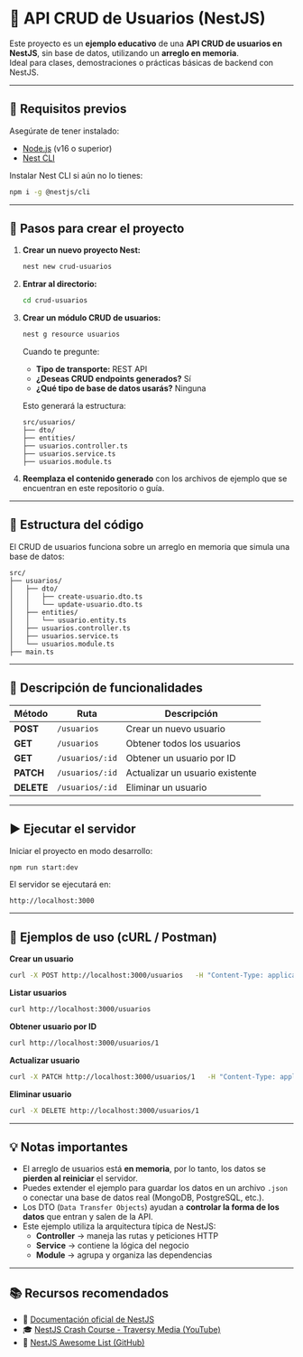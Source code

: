 # 🧠 API CRUD de Usuarios (NestJS)

Este proyecto es un **ejemplo educativo** de una **API CRUD de usuarios en NestJS**, sin base de datos, utilizando un **arreglo en memoria**.  
Ideal para clases, demostraciones o prácticas básicas de backend con NestJS.

---

## 🚀 Requisitos previos

Asegúrate de tener instalado:

- [Node.js](https://nodejs.org/) (v16 o superior)
- [Nest CLI](https://docs.nestjs.com/cli/overview)

Instalar Nest CLI si aún no lo tienes:
```bash
npm i -g @nestjs/cli
```

---

## 🧩 Pasos para crear el proyecto

1. **Crear un nuevo proyecto Nest:**
   ```bash
   nest new crud-usuarios
   ```

2. **Entrar al directorio:**
   ```bash
   cd crud-usuarios
   ```

3. **Crear un módulo CRUD de usuarios:**
   ```bash
   nest g resource usuarios
   ```
   Cuando te pregunte:
   - **Tipo de transporte:** REST API  
   - **¿Deseas CRUD endpoints generados?** Sí  
   - **¿Qué tipo de base de datos usarás?** Ninguna  

   Esto generará la estructura:
   ```
   src/usuarios/
   ├── dto/
   ├── entities/
   ├── usuarios.controller.ts
   ├── usuarios.service.ts
   ├── usuarios.module.ts
   ```

4. **Reemplaza el contenido generado** con los archivos de ejemplo que se encuentran en este repositorio o guía.

---

## 📁 Estructura del código

El CRUD de usuarios funciona sobre un arreglo en memoria que simula una base de datos:

```
src/
├── usuarios/
│   ├── dto/
│   │   ├── create-usuario.dto.ts
│   │   └── update-usuario.dto.ts
│   ├── entities/
│   │   └── usuario.entity.ts
│   ├── usuarios.controller.ts
│   ├── usuarios.service.ts
│   └── usuarios.module.ts
├── main.ts
```

---

## 🧠 Descripción de funcionalidades

| Método | Ruta | Descripción |
|--------|------|-------------|
| **POST** | `/usuarios` | Crear un nuevo usuario |
| **GET** | `/usuarios` | Obtener todos los usuarios |
| **GET** | `/usuarios/:id` | Obtener un usuario por ID |
| **PATCH** | `/usuarios/:id` | Actualizar un usuario existente |
| **DELETE** | `/usuarios/:id` | Eliminar un usuario |

---

## ▶️ Ejecutar el servidor

Iniciar el proyecto en modo desarrollo:
```bash
npm run start:dev
```

El servidor se ejecutará en:
```
http://localhost:3000
```

---

## 🧪 Ejemplos de uso (cURL / Postman)

**Crear un usuario**
```bash
curl -X POST http://localhost:3000/usuarios   -H "Content-Type: application/json"   -d '{"nombre": "Juan", "correo": "juan@mail.com"}'
```

**Listar usuarios**
```bash
curl http://localhost:3000/usuarios
```

**Obtener usuario por ID**
```bash
curl http://localhost:3000/usuarios/1
```

**Actualizar usuario**
```bash
curl -X PATCH http://localhost:3000/usuarios/1   -H "Content-Type: application/json"   -d '{"nombre": "Juan Actualizado"}'
```

**Eliminar usuario**
```bash
curl -X DELETE http://localhost:3000/usuarios/1
```

---

## 💡 Notas importantes

- El arreglo de usuarios está **en memoria**, por lo tanto, los datos se **pierden al reiniciar** el servidor.  
- Puedes extender el ejemplo para guardar los datos en un archivo `.json` o conectar una base de datos real (MongoDB, PostgreSQL, etc.).
- Los DTO (`Data Transfer Objects`) ayudan a **controlar la forma de los datos** que entran y salen de la API.
- Este ejemplo utiliza la arquitectura típica de NestJS:
  - **Controller** → maneja las rutas y peticiones HTTP  
  - **Service** → contiene la lógica del negocio  
  - **Module** → agrupa y organiza las dependencias  

---

## 📚 Recursos recomendados

- 📘 [Documentación oficial de NestJS](https://docs.nestjs.com/)
- 🎓 [NestJS Crash Course - Traversy Media (YouTube)](https://www.youtube.com/watch?v=F_oOtaxb0L8)
- 🧱 [NestJS Awesome List (GitHub)](https://github.com/juliandavidmr/awesome-nestjs)

